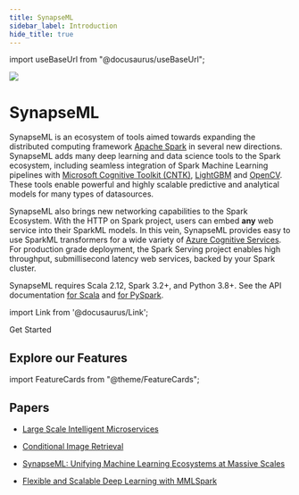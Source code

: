 ```yaml
---
title: SynapseML
sidebar_label: Introduction
hide_title: true
---
```


import useBaseUrl from "@docusaurus/useBaseUrl";

<div style={{textAlign: 'left'}}><img src={useBaseUrl("/img/logo.svg")} /></div>

# SynapseML

SynapseML is an ecosystem of tools aimed towards expanding the distributed computing framework
[Apache Spark](https://github.com/apache/spark) in several new directions.
SynapseML adds many deep learning and data science tools to the Spark ecosystem,
including seamless integration of Spark Machine Learning pipelines with [Microsoft Cognitive Toolkit
(CNTK)](https://github.com/Microsoft/CNTK), [LightGBM](https://github.com/Microsoft/LightGBM) and
[OpenCV](http://www.opencv.org/). These tools enable powerful and highly scalable predictive and analytical models
for many types of datasources.

SynapseML also brings new networking capabilities to the Spark Ecosystem. With the HTTP on Spark project, users
can embed **any** web service into their SparkML models. In this vein, SynapseML provides easy to use
SparkML transformers for a wide variety of [Azure Cognitive Services](https://azure.microsoft.com/en-us/services/cognitive-services/). For production grade deployment, the Spark Serving project enables high throughput,
submillisecond latency web services, backed by your Spark cluster.

SynapseML requires Scala 2.12, Spark 3.2+, and Python 3.8+.
See the API documentation [for
Scala](https://mmlspark.blob.core.windows.net/docs/0.11.1/scala/index.html#package) and [for
PySpark](https://mmlspark.blob.core.windows.net/docs/0.11.1/pyspark/index.html).

import Link from '@docusaurus/Link';

<Link to="/docs/getting_started/installation" className="button button--lg button--outline button--block button--primary">Get Started</Link>


## Explore our Features

import FeatureCards from "@theme/FeatureCards";

<FeatureCards/>

## Papers

- [Large Scale Intelligent Microservices](https://arxiv.org/abs/2009.08044)

- [Conditional Image Retrieval](https://arxiv.org/abs/2007.07177)

- [SynapseML: Unifying Machine Learning Ecosystems at Massive Scales](https://arxiv.org/abs/1810.08744)

- [Flexible and Scalable Deep Learning with MMLSpark](https://arxiv.org/abs/1804.04031)
